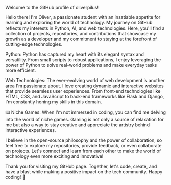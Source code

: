 Welcome to the GitHub profile of oliverpilus!

Hello there! I'm Oliver, a passionate student with an insatiable appetite for learning and exploring the world of technology. My journey on GitHub reflects my interests in Python, AI, and web technologies. Here, you'll find a collection of projects, repositories, and contributions that showcase my growth as a developer and my commitment to staying at the forefront of cutting-edge technologies.

 Python: Python has captured my heart with its elegant syntax and versatility. From small scripts to robust applications, I enjoy leveraging the power of Python to solve real-world problems and make everyday tasks more efficient.

 Web Technologies: The ever-evolving world of web development is another area I'm passionate about. I love creating dynamic and interactive websites that provide seamless user experiences. From front-end technologies like HTML, CSS, and JavaScript to back-end frameworks like Flask and Django, I'm constantly honing my skills in this domain.

⌨️ Niche Games: When I'm not immersed in coding, you can find me delving into the world of niche games. Gaming is not only a source of relaxation for me but also a way to stay creative and appreciate the artistry behind interactive experiences.

I believe in the open-source philosophy and the power of collaboration, so feel free to explore my repositories, provide feedback, or even collaborate on projects. Let's connect and learn from each other to make the world of technology even more exciting and innovative!

Thank you for visiting my GitHub page. Together, let's code, create, and have a blast while making a positive impact on the tech community. Happy coding! 🚀


<!---
oliverpilus/oliverpilus is a ✨ special ✨ repository because its `README.md` (this file) appears on your GitHub profile.
You can click the Preview link to take a look at your changes.
--->
